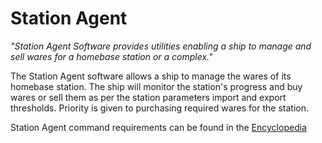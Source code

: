 # Station Agent #

_"Station Agent Software provides utilities enabling a ship to manage and sell wares for a homebase station or a complex."_

The Station Agent software allows a ship to manage the wares of its homebase station. The ship will monitor the station's progress and buy wares or sell them as per the station parameters import and export thresholds.  Priority is given to purchasing required wares for the station.

Station Agent command requirements can be found in the [Encyclopedia](Feature_Encyclopedia_Update.md)